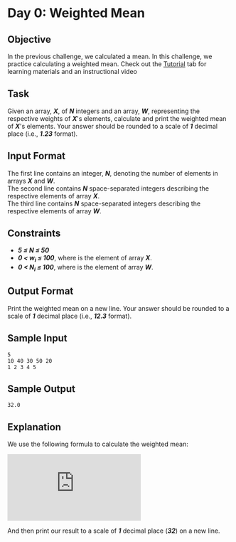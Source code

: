 # Day 0: Weighted Mean

## Objective
In the previous challenge, we calculated a mean. In this challenge, we practice calculating a weighted mean. Check out the [Tutorial](https://www.hackerrank.com/challenges/s10-we**_X_**ighted-mean/tutorial) tab for learning materials and an instructional video

## Task
Given an array, **_X_**, of **_N_** integers and an array, **_W_**, representing the respective weights of **_X_**'s elements, calculate and print the weighted mean of **_X_**'s elements. Your answer should be rounded to a scale of **_1_** decimal place (i.e., **_1.23_** format).

## Input Format
The first line contains an integer, **_N_**, denoting the number of elements in arrays **_X_** and **_W_**.\
The second line contains **_N_** space-separated integers describing the respective elements of array **_X_**.\
The third line contains **_N_** space-separated integers describing the respective elements of array **_W_**.

## Constraints
* **_5 &le; N &le; 50_**
* **_0 &lt; w<sub>i</sub> &le; 100_**, where is the element of array **_X_**.
* **_0 &lt; N<sub>i</sub> &le; 100_**, where is the element of array **_W_**.

## Output Format
Print the weighted mean on a new line. Your answer should be rounded to a scale of **_1_** decimal place (i.e., **_12.3_** format).

## Sample Input
```
5
10 40 30 50 20
1 2 3 4 5
```

## Sample Output
```
32.0
```

## Explanation
We use the following formula to calculate the weighted mean:

![img](http://www.sciweavers.org/tex2img.php?eq=%20m_%7Bw%7D%20%3D%20%20%5Cfrac%7B%5Csum_%7Bi%3D0%7D%5E%7BN-1%7D%20%28%20x_%7Bi%7D%20%20%5Ctimes%20%20w_%7Bi%7D%29%7D%7B%5Csum_%7Bi%3D0%7D%5E%7BN-1%7D%20%20w_%7Bi%7D%7D%20%20%5CRightarrow%20%20m_%7Bw%7D%20%3D%20%20%5Cfrac%7B10%20%20%5Ctimes%201%20%2B%2040%20%5Ctimes%202%20%2B%2030%20%5Ctimes%203%20%2B%2050%20%5Ctimes%204%20%2B%2020%20%5Ctimes%205%7D%7B10%7D%20%20%3D%20%20%5Cfrac%7B480%7D%7B15%7D%20%3D%2032.0&bc=White&fc=Black&im=jpg&fs=12&ff=arev&edit=0)

And then print our result to a scale of **_1_** decimal place (**_32_**) on a new line.